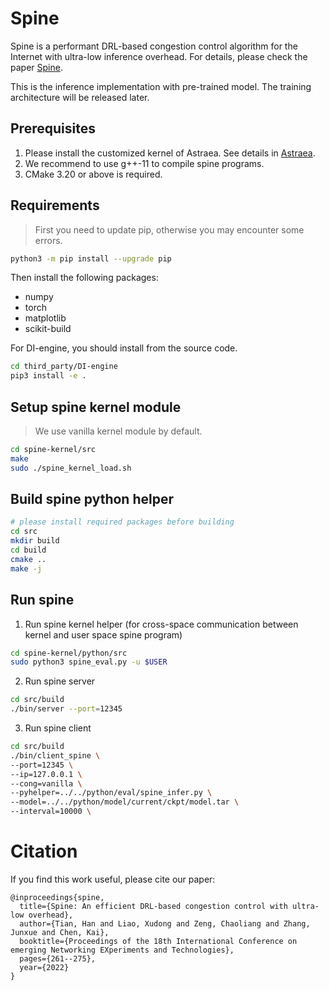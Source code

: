 # Spine
Spine is a performant DRL-based congestion control algorithm for the Internet with ultra-low inference overhead. For details, please check the paper [Spine](https://cse.hkust.edu.hk/~kaichen/papers/spine-conext22.pdf).

This is the inference implementation with pre-trained model. The training architecture will be released later.

## Prerequisites
1. Please install the customized kernel of Astraea. See details in [Astraea](https://github.com/xudongliao/astraea-open-source/blob/main/kernel/deb/README.md).
2. We recommend to use g++-11 to compile spine programs.
3. CMake 3.20 or above is required.

## Requirements
> First you need to update pip, otherwise you may encounter some errors.
```bash
python3 -m pip install --upgrade pip
```
Then install the following packages:
- numpy
- torch
- matplotlib
- scikit-build

For DI-engine, you should install from the source code.
```bash
cd third_party/DI-engine
pip3 install -e .
```

## Setup spine kernel module
> We use vanilla kernel module by default.
```bash
cd spine-kernel/src
make
sudo ./spine_kernel_load.sh
```
## Build spine python helper
```bash
# please install required packages before building
cd src
mkdir build
cd build
cmake ..
make -j
```

## Run spine
1. Run spine kernel helper (for cross-space communication between kernel and user space spine program)
```bash
cd spine-kernel/python/src
sudo python3 spine_eval.py -u $USER
```

2. Run spine server
```bash
cd src/build
./bin/server --port=12345
```

3. Run spine client
```bash
cd src/build
./bin/client_spine \
--port=12345 \
--ip=127.0.0.1 \
--cong=vanilla \
--pyhelper=../../python/eval/spine_infer.py \
--model=../../python/model/current/ckpt/model.tar \
--interval=10000 \
```

# Citation
If you find this work useful, please cite our paper:
```
@inproceedings{spine,
  title={Spine: An efficient DRL-based congestion control with ultra-low overhead},
  author={Tian, Han and Liao, Xudong and Zeng, Chaoliang and Zhang, Junxue and Chen, Kai},
  booktitle={Proceedings of the 18th International Conference on emerging Networking EXperiments and Technologies},
  pages={261--275},
  year={2022}
}
```
